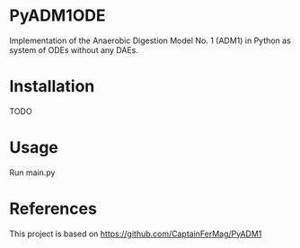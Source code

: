 # PyADM1ODE
Implementation of the Anaerobic Digestion Model No. 1 (ADM1) in Python as system of ODEs without any DAEs. 

# Installation

TODO

# Usage

Run main.py

# References
This project is based on https://github.com/CaptainFerMag/PyADM1
